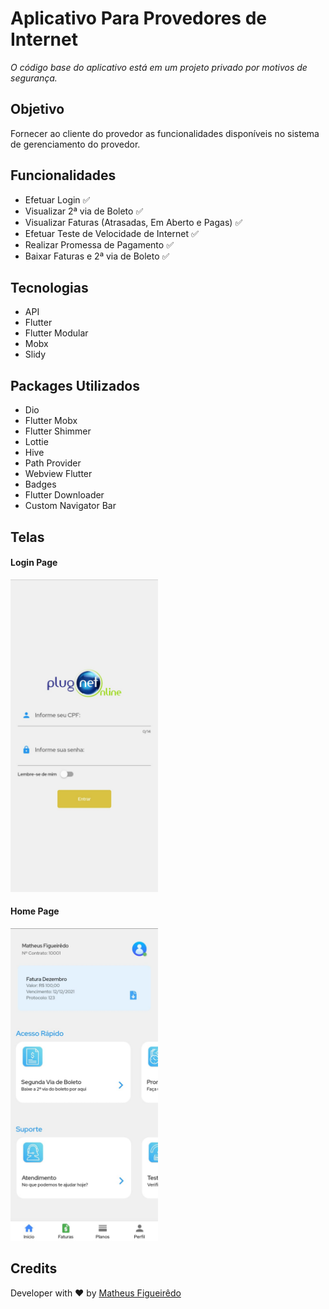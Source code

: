 # Aplicativo Para Provedores de Internet
  *O código base do aplicativo está em um projeto privado por motivos de segurança.*

## Objetivo

Fornecer ao cliente do provedor as funcionalidades disponíveis no sistema de gerenciamento do provedor.

## Funcionalidades
  - Efetuar Login :white_check_mark:
  - Visualizar 2ª via de Boleto :white_check_mark:
  - Visualizar Faturas (Atrasadas, Em Aberto e Pagas) :white_check_mark:
  - Efetuar Teste de Velocidade de Internet :white_check_mark:
  - Realizar Promessa de Pagamento :white_check_mark:
  - Baixar Faturas e 2ª via de Boleto :white_check_mark:

## Tecnologias
  - API
  - Flutter
  - Flutter Modular
  - Mobx
  - Slidy

## Packages Utilizados
  - Dio
  - Flutter Mobx
  - Flutter Shimmer
  - Lottie
  - Hive
  - Path Provider
  - Webview Flutter
  - Badges
  - Flutter Downloader
  - Custom Navigator Bar


## Telas

#### Login Page
<img src="app_screenshots/login.jpeg" height="500">

#### Home Page
<img src="app_screenshots/home.jpeg" height="500">


## Credits

Developer with ❤️ by [Matheus Figueirêdo](https://www.linkedin.com/in/matheus-figueirêdo-2b1611150/)

